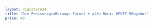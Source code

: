 ```yaml
---
layout: digistore24
title: "Die Penisvergrößerungs-Formel + alle Boni: HEUTE 50ngebot"
price: 49
---
```

